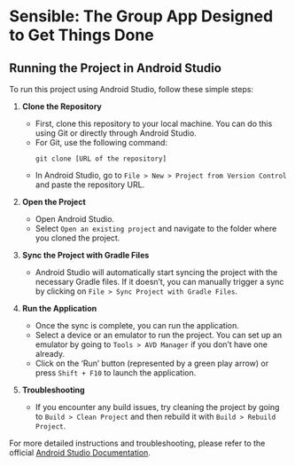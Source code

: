 # Sensible: The Group App Designed to Get Things Done
 
## Running the Project in Android Studio

To run this project using Android Studio, follow these simple steps:

1. **Clone the Repository**
    - First, clone this repository to your local machine. You can do this using Git or directly through Android Studio.
    - For Git, use the following command:
      ```
      git clone [URL of the repository]
      ```
    - In Android Studio, go to `File > New > Project from Version Control` and paste the repository URL.

2. **Open the Project**
    - Open Android Studio.
    - Select `Open an existing project` and navigate to the folder where you cloned the project.

3. **Sync the Project with Gradle Files**
    - Android Studio will automatically start syncing the project with the necessary Gradle files. If it doesn’t, you can manually trigger a sync by clicking on `File > Sync Project with Gradle Files`.

4. **Run the Application**
    - Once the sync is complete, you can run the application.
    - Select a device or an emulator to run the project. You can set up an emulator by going to `Tools > AVD Manager` if you don’t have one already.
    - Click on the ‘Run’ button (represented by a green play arrow) or press `Shift + F10` to launch the application.

5. **Troubleshooting**
    - If you encounter any build issues, try cleaning the project by going to `Build > Clean Project` and then rebuild it with `Build > Rebuild Project`.

For more detailed instructions and troubleshooting, please refer to the official [Android Studio Documentation](https://developer.android.com/studio/intro).
